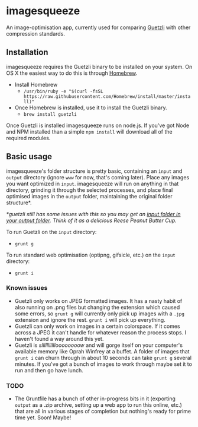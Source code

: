 # imagesqueeze

An image-optimisation app, currently used for comparing [Guetzli](https://github.com/google/guetzli)
 with other compression standards.

## Installation

imagesqueeze requires the Guetzli binary to be installed on your system. On OS X the easiest way to do this is through [Homebrew](https://brew.sh/).
* Install Homebrew
  * `/usr/bin/ruby -e "$(curl -fsSL https://raw.githubusercontent.com/Homebrew/install/master/install)"`
* Once Homebrew is installed, use it to install the Guetzli binary.
  * `brew install guetzli`

Once Guetzli is installed imagesqueeze runs on node.js. If you've got Node and NPM installed than a simple `npm install` will download all of the required modules.

## Basic usage

imagesqueeze's folder structure is pretty basic, containing an `input` and `output` directory (ignore `www` for now, that's coming later). Place any images you want optimized in `input`. imagesqueeze will run on anything in that directory, grinding it through the selected processes, and place final optimised images in the `output` folder, maintaining the original folder structure*.

_*guetzli still has some issues with this so you may get an [input folder in your output folder](https://www.kenyanvibe.com/wp-content/uploads/2017/01/xzibit.jpg). Think of it as a delicious Reese Peanut Butter Cup._

To run Guetzli on the `input` directory:
* `grunt g`

To run standard web optimisation (optipng, gifsicle, etc.) on the `input` directory:
* `grunt i`

### Known issues

* Guetzli only works on JPEG formatted images. It has a nasty habit of also running on .png files but changing the extension which caused some errors, so `grunt g` will currently only pick up images with a `.jpg` extension and ignore the rest. `grunt i` will pick up everything.
* Guetzli can only work on images in a certain colorspace. If it comes across a JPEG it can't handle for whatever reason the process stops. I haven't found a way around this yet.
* Guetzli is _sllllllllllloooooooow_ and will gorge itself on your computer's available memory like Oprah Winfrey at a buffet. A folder of images that `grunt i` can churn through in about 10 seconds can take `grunt g` several minutes. If you've got a bunch of images to work through maybe set it to run and then go have lunch.


### TODO

* The Gruntfile has a bunch of other in-progress bits in it (exporting `output` as a .zip archive, setting up a web app to run this online, etc.) that are all in various stages of completion but nothing's ready for prime time yet. Soon! Maybe!